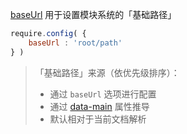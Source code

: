 [baseUrl](http://requirejs.org/docs/api.html#config-baseUrl) 用于设置模块系统的「基础路径」

```js
require.config( {
    baseUrl : 'root/path'
} )
```

> 「基础路径」来源（依优先级排序）：
>
> - 通过 `baseUrl` 选项进行配置
> - 通过 [data-main](../data-main.md) 属性推导
> - 默认相对于当前文档解析
